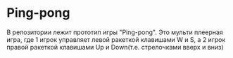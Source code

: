 # Ping-pong
В репозитории лежит прототип игры "Ping-pong". Это мульти плеерная игра, где 1 игрок управляет левой ракеткой клавишами W и S, а 2 игрок правой ракеткой клавишами Up и Down(т.е. стрелочками вверх и вниз)
